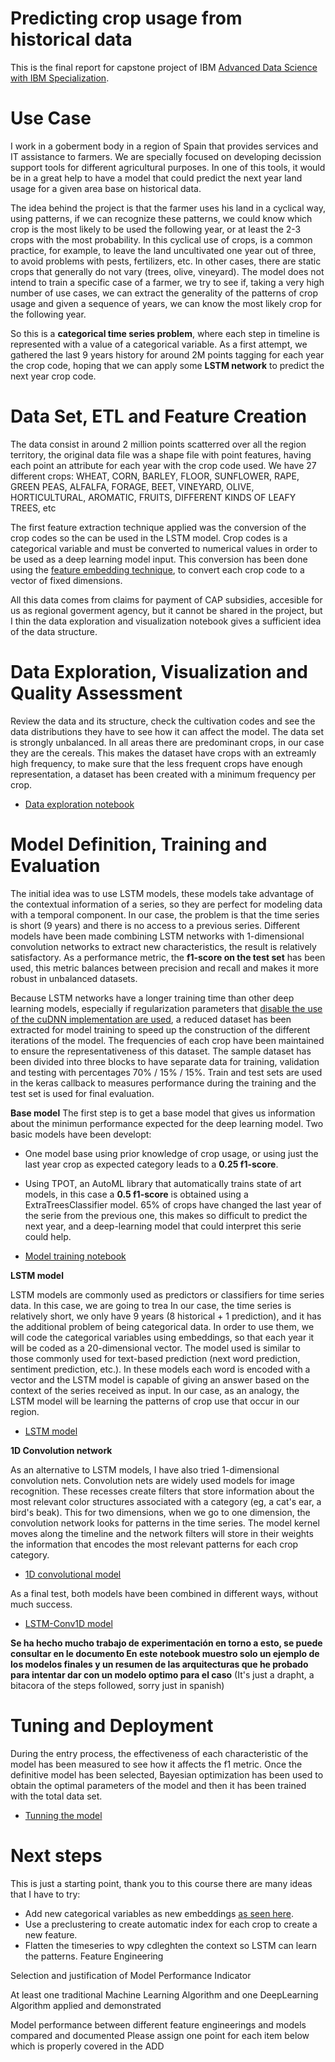 # Predicting crop usage from historical data
This is the final report for capstone project of IBM [Advanced Data Science with IBM Specialization](https://www.coursera.org/specializations/advanced-data-science-ibm).

# Use Case
I work in a goberment body in a region of Spain that provides services and IT assistance to farmers. We are specially focused on developing decission support tools for different agricultural purposes. In one of this tools, it would be in a great help to have a model that could predict the next year land usage for a given area base on historical data.

The idea behind the project is that the farmer uses his land in a cyclical way, using patterns, if we can recognize these patterns, we could know which crop is the most likely to be used the following year, or at least the 2-3 crops with the most probability.
In this cyclical use of crops, is a common practice, for example, to leave the land uncultivated one year out of three, to avoid problems with pests, fertilizers, etc. In other cases, there are static crops that generally do not vary (trees, olive, vineyard).
The model does not intend to train a specific case of a farmer, we try to see if, taking a very high number of use cases, we can extract the generality of the patterns of crop usage and given a sequence of years, we can know the most likely crop for the following year.

So this is a **categorical time series problem**, where each step in timeline is represented with a value of a categorical variable. 
As a first attempt, we gathered the last 9 years history for around 2M points tagging for each year the crop code, hoping that we can apply some **LSTM network** to predict the next year crop code. 

# Data Set, ETL and Feature Creation
The data consist in around 2 million points scatterred over all the region territory, the original data file was a shape file with point features, having each point an attribute for each year with the crop code used.
We have 27 different crops: WHEAT, CORN, BARLEY, FLOOR, SUNFLOWER, RAPE, GREEN PEAS, ALFALFA, FORAGE, BEET, VINEYARD, OLIVE, HORTICULTURAL, AROMATIC, FRUITS, DIFFERENT KINDS OF LEAFY TREES, etc

The first feature extraction technique applied was the conversion of the crop codes so the can be used in the LSTM model. Crop codes is a categorical variable and must be converted to numerical values in order to be used as a deep learning model input. 
This conversion has been done using the [feature embedding technique](https://cloud.google.com/solutions/machine-learning/overview-extracting-and-serving-feature-embeddings-for-machine-learning), to convert each crop code to a vector of fixed dimensions.

All this data comes from claims for payment of CAP subsidies, accesible for us as regional goverment agency, but it cannot be shared in the project, but I thin the data exploration and visualization notebook gives a sufficient idea of the data structure.

# Data Exploration, Visualization and Quality Assessment
Review the data and its structure, check the cultivation codes and see the data distributions they have to see how it can affect the model.
The data set is strongly unbalanced. In all areas there are predominant crops, in our case they are the cereals. This makes the dataset have crops with an extreamly high frequency, to make sure that the less frequent crops have enough representation, a dataset has been created with a minimum frequency per crop.

* [Data exploration notebook](course/eda_sampling.ipynb)

# Model Definition, Training and Evaluation
The initial idea was to use LSTM models, these models take advantage of the contextual information of a series, so they are perfect for modeling data with a temporal component. In our case, the problem is that the time series is short (9 years) and there is no access to a previous series. Different models have been made combining LSTM networks with 1-dimensional convolution networks to extract new characteristics, the result is relatively satisfactory.
As a performance metric, the **f1-score on the test set** has been used, this metric balances between precision and recall and makes it more robust in unbalanced datasets.

Because LSTM networks have a longer training time than other deep learning models, especially if regularization parameters that [disable the use of the cuDNN implementation are used](https://keras.io/api/layers/recurrent_layers/lstm/), a reduced dataset has been extracted for model training to speed up the construction of the different iterations of the model. The frequencies of each crop have been maintained to ensure the representativeness of this dataset.
The sample dataset has been divided into three blocks to have separate data for training, validation and testing with percentages 70% / 15% / 15%. Train and test sets are used in the keras callback to measures performance during the training and the test set is used for final evaluation.

**Base model**
The first step is to get a base model that gives us information about the minimun performance expected for the deep learning model. Two basic models have been developt:
* One model base using prior knowledge of crop usage, or using just the last year crop as expected category leads to a **0.25 f1-score**.
* Using TPOT, an AutoML library that automatically trains state of art models, in this case a **0.5 f1-score**  is obtained using a ExtraTreesClassifier model. 
65% of crops have changed the last year of the serie from the previous one, this makes so difficult to predict the next year, and a deep-learning model that could interpret this serie could help. 

* [Model training notebook](course/base_model_tpot.ipynb)

**LSTM model**

LSTM models are commonly used as predictors or classifiers for time series data. In this case, we are going to trea
In our case, the time series is relatively short, we only have 9 years (8 historical + 1 prediction), and it has the additional problem of being categorical data.
In order to use them, we will code the categorical variables using embeddings, so that each year it will be coded as a 20-dimensional vector.
The model used is similar to those commonly used for text-based prediction (next word prediction, sentiment prediction, etc.). In these models each word is encoded with a vector and the LSTM model is capable of giving an answer based on the context of the series received as input.
In our case, as an analogy, the LSTM model will be learning the patterns of crop use that occur in our region.
* [LSTM model](course/modeling_lstm_keras.ipynb)

**1D Convolution network**

As an alternative to LSTM models, I have also tried 1-dimensional convolution nets. Convolution nets are widely used models for image recognition. These recesses create filters that store information about the most relevant color structures associated with a category (eg, a cat's ear, a bird's beak). This for two dimensions, when we go to one dimension, the convolution network looks for patterns in the time series. The model kernel moves along the timeline and the network filters will store in their weights the information that encodes the most relevant patterns for each crop category.
* [1D convolutional model](course/modeling_1dconv_keras.ipynb)

As a final test, both models have been combined in different ways, without much success.
 
* [LSTM-Conv1D model](course/modeling_lstm_1dconv.ipynb)

**Se ha hecho mucho trabajo de experimentación en torno a esto, se puede consultar en le documento
En este notebook muestro solo un ejemplo de los modelos finales y un resumen de las arquitecturas que he probado para intentar dar con un modelo optimo para el caso**
(It's just a drapht, a bitacora of the steps followed, sorry just in spanish)

# Tuning and Deployment
During the entry process, the effectiveness of each characteristic of the model has been measured to see how it affects the f1 metric. Once the definitive model has been selected, Bayesian optimization has been used to obtain the optimal parameters of the model and then it has been trained with the total data set.

* [Tunning the model](course/tunning.ipynb)

# Next steps
This is just a starting point, thank you to this course 
there are many ideas that I have to try:
* Add new categorical variables as new embeddings [as seen here](https://github.com/mmortazavi/EntityEmbedding-Working_Example).
* Use a preclustering to create automatic index for each crop to create a new feature.
* Flatten the timeseries to wpy
cdleghten the context so LSTM can learn the patterns.
Feature Engineering

Selection and justification of Model Performance Indicator

At least one traditional Machine Learning Algorithm and one DeepLearning Algorithm applied and demonstrated

Model performance between different feature engineerings and models compared and documented
Please assign one point for each item below which is properly covered in the ADD
